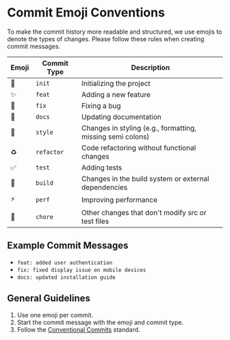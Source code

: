 # Commit Emoji Conventions

To make the commit history more readable and structured, we use emojis to denote the types of changes. Please follow these rules when creating commit messages.

| Emoji              | Commit Type | Description                                                |
| ------------------ | ----------- | ---------------------------------------------------------- |
| :tada:             | `init`      | Initializing the project                                   |
| :sparkles:         | `feat`      | Adding a new feature                                       |
| :bug:              | `fix`       | Fixing a bug                                               |
| :pencil:           | `docs`      | Updating documentation                                     |
| :art:              | `style`     | Changes in styling (e.g., formatting, missing semi colons) |
| :recycle:          | `refactor`  | Code refactoring without functional changes                |
| :white_check_mark: | `test`      | Adding tests                                               |
| :hammer:           | `build`     | Changes in the build system or external dependencies       |
| :zap:              | `perf`      | Improving performance                                      |
| :wrench:           | `chore`     | Other changes that don't modify src or test files          |

## Example Commit Messages

- `feat: added user authentication`
- `fix: fixed display issue on mobile devices`
- `docs: updated installation guide`

## General Guidelines

1. Use one emoji per commit.
2. Start the commit message with the emoji and commit type.
3. Follow the [Conventional Commits](https://www.conventionalcommits.org/) standard.
